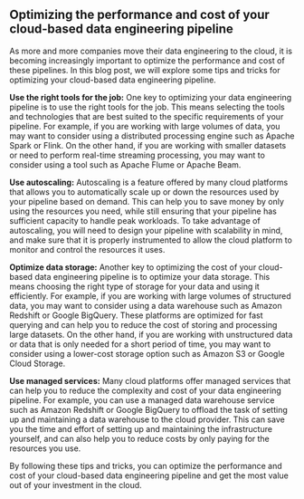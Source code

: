 ## Optimizing the performance and cost of your cloud-based data engineering pipeline

As more and more companies move their data engineering to the cloud, it is becoming increasingly important to optimize the performance and cost of these pipelines. In this blog post, we will explore some tips and tricks for optimizing your cloud-based data engineering pipeline.

**Use the right tools for the job:** One key to optimizing your data engineering pipeline is to use the right tools for the job. This means selecting the tools and technologies that are best suited to the specific requirements of your pipeline. For example, if you are working with large volumes of data, you may want to consider using a distributed processing engine such as Apache Spark or Flink. On the other hand, if you are working with smaller datasets or need to perform real-time streaming processing, you may want to consider using a tool such as Apache Flume or Apache Beam.

**Use autoscaling:** Autoscaling is a feature offered by many cloud platforms that allows you to automatically scale up or down the resources used by your pipeline based on demand. This can help you to save money by only using the resources you need, while still ensuring that your pipeline has sufficient capacity to handle peak workloads. To take advantage of autoscaling, you will need to design your pipeline with scalability in mind, and make sure that it is properly instrumented to allow the cloud platform to monitor and control the resources it uses.

**Optimize data storage:** Another key to optimizing the cost of your cloud-based data engineering pipeline is to optimize your data storage. This means choosing the right type of storage for your data and using it efficiently. For example, if you are working with large volumes of structured data, you may want to consider using a data warehouse such as Amazon Redshift or Google BigQuery. These platforms are optimized for fast querying and can help you to reduce the cost of storing and processing large datasets. On the other hand, if you are working with unstructured data or data that is only needed for a short period of time, you may want to consider using a lower-cost storage option such as Amazon S3 or Google Cloud Storage.

**Use managed services:** Many cloud platforms offer managed services that can help you to reduce the complexity and cost of your data engineering pipeline. For example, you can use a managed data warehouse service such as Amazon Redshift or Google BigQuery to offload the task of setting up and maintaining a data warehouse to the cloud provider. This can save you the time and effort of setting up and maintaining the infrastructure yourself, and can also help you to reduce costs by only paying for the resources you use.

By following these tips and tricks, you can optimize the performance and cost of your cloud-based data engineering pipeline and get the most value out of your investment in the cloud.

